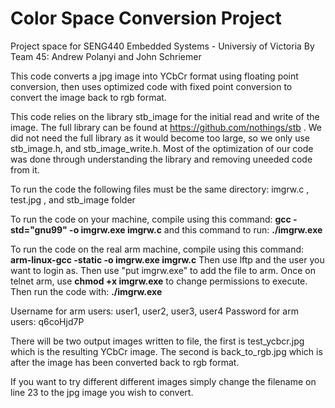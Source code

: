 # Color Space Conversion Project
Project space for SENG440 Embedded Systems - Universiy of Victoria
By Team 45: Andrew Polanyi and John Schriemer

This code converts a jpg image into YCbCr format using floating point conversion, then uses optimized code with fixed point conversion to convert the image back to rgb format.

This code relies on the library stb_image for the initial read and write of the image. 
The full library can be found at https://github.com/nothings/stb . 
We did not need the full library as it would become too large, so we only use stb_image.h, and stb_image_write.h. Most of the optimization of our code was done through understanding the library and removing uneeded code from it. 

To run the code the following files must be the same directory: imgrw.c , test.jpg , and stb_image folder

To run the code on your machine, compile using this command: **gcc -std="gnu99" -o imgrw.exe imgrw.c**
and this command to run: **./imgrw.exe**

To run the code on the real arm machine, compile using this command:   **arm-linux-gcc -static -o imgrw.exe imgrw.c**
Then use lftp and the user you want to login as. Then use "put imgrw.exe" to add the file to arm.
Once on telnet arm, use **chmod +x imgrw.exe** to change permissions to execute. 
Then run the code with: **./imgrw.exe**

Username for arm users: user1, user2, user3, user4
Password for arm users: q6coHjd7P

There will be two output images written to file, the first is test_ycbcr.jpg which is the resulting YCbCr image. The second is back_to_rgb.jpg which is after the image has been converted back to rgb format. 

If you want to try different different images simply change the filename on line 23 to the jpg image you wish to convert. 
